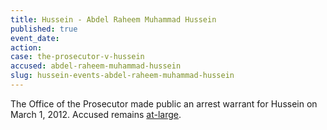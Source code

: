 ```yaml
---
title: Hussein - Abdel Raheem Muhammad Hussein
published: true
event_date:
action:
case: the-prosecutor-v-hussein
accused: abdel-raheem-muhammad-hussein
slug: hussein-events-abdel-raheem-muhammad-hussein
---
```



The Office of the Prosecutor made public an arrest warrant for Hussein on March 1, 2012. Accused remains [at-large](http://www.nytimes.com/2014/07/17/opinion/in-sudan-the-janjaweed-rides-again.html?_r=1).